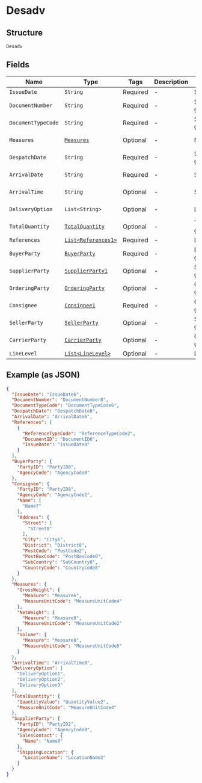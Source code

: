 
# Desadv

## Structure

`Desadv`

## Fields

| Name | Type | Tags | Description | Getter | Setter |
|  --- | --- | --- | --- | --- | --- |
| `IssueDate` | `String` | Required | - | String getIssueDate() | setIssueDate(String issueDate) |
| `DocumentNumber` | `String` | Required | - | String getDocumentNumber() | setDocumentNumber(String documentNumber) |
| `DocumentTypeCode` | `String` | Required | - | String getDocumentTypeCode() | setDocumentTypeCode(String documentTypeCode) |
| `Measures` | [`Measures`](../../doc/models/measures.md) | Optional | - | Measures getMeasures() | setMeasures(Measures measures) |
| `DespatchDate` | `String` | Required | - | String getDespatchDate() | setDespatchDate(String despatchDate) |
| `ArrivalDate` | `String` | Required | - | String getArrivalDate() | setArrivalDate(String arrivalDate) |
| `ArrivalTime` | `String` | Optional | - | String getArrivalTime() | setArrivalTime(String arrivalTime) |
| `DeliveryOption` | `List<String>` | Optional | - | List<String> getDeliveryOption() | setDeliveryOption(List<String> deliveryOption) |
| `TotalQuantity` | [`TotalQuantity`](../../doc/models/total-quantity.md) | Optional | - | TotalQuantity getTotalQuantity() | setTotalQuantity(TotalQuantity totalQuantity) |
| `References` | [`List<References1>`](../../doc/models/references-1.md) | Required | - | List<References1> getReferences() | setReferences(List<References1> references) |
| `BuyerParty` | [`BuyerParty`](../../doc/models/buyer-party.md) | Required | - | BuyerParty getBuyerParty() | setBuyerParty(BuyerParty buyerParty) |
| `SupplierParty` | [`SupplierParty1`](../../doc/models/supplier-party-1.md) | Optional | - | SupplierParty1 getSupplierParty() | setSupplierParty(SupplierParty1 supplierParty) |
| `OrderingParty` | [`OrderingParty`](../../doc/models/ordering-party.md) | Optional | - | OrderingParty getOrderingParty() | setOrderingParty(OrderingParty orderingParty) |
| `Consignee` | [`Consignee1`](../../doc/models/consignee-1.md) | Required | - | Consignee1 getConsignee() | setConsignee(Consignee1 consignee) |
| `SellerParty` | [`SellerParty`](../../doc/models/seller-party.md) | Optional | - | SellerParty getSellerParty() | setSellerParty(SellerParty sellerParty) |
| `CarrierParty` | [`CarrierParty`](../../doc/models/carrier-party.md) | Optional | - | CarrierParty getCarrierParty() | setCarrierParty(CarrierParty carrierParty) |
| `LineLevel` | [`List<LineLevel>`](../../doc/models/line-level.md) | Optional | - | List<LineLevel> getLineLevel() | setLineLevel(List<LineLevel> lineLevel) |

## Example (as JSON)

```json
{
  "IssueDate": "IssueDate6",
  "DocumentNumber": "DocumentNumber8",
  "DocumentTypeCode": "DocumentTypeCode6",
  "DespatchDate": "DespatchDate0",
  "ArrivalDate": "ArrivalDate6",
  "References": [
    {
      "ReferenceTypeCode": "ReferenceTypeCode2",
      "DocumentID": "DocumentID6",
      "IssueDate": "IssueDate8"
    }
  ],
  "BuyerParty": {
    "PartyID": "PartyID0",
    "AgencyCode": "AgencyCode0"
  },
  "Consignee": {
    "PartyID": "PartyID8",
    "AgencyCode": "AgencyCode2",
    "Name": [
      "Name7"
    ],
    "Address": {
      "Street": [
        "Street0"
      ],
      "City": "City6",
      "District": "District8",
      "PostCode": "PostCode2",
      "PostBoxCode": "PostBoxCode0",
      "SubCountry": "SubCountry8",
      "CountryCode": "CountryCode8"
    }
  },
  "Measures": {
    "GrossWeight": {
      "Measure": "Measure6",
      "MeasureUnitCode": "MeasureUnitCode4"
    },
    "NetWeight": {
      "Measure": "Measure0",
      "MeasureUnitCode": "MeasureUnitCode2"
    },
    "Volume": {
      "Measure": "Measure8",
      "MeasureUnitCode": "MeasureUnitCode0"
    }
  },
  "ArrivalTime": "ArrivalTime8",
  "DeliveryOption": [
    "DeliveryOption1",
    "DeliveryOption2",
    "DeliveryOption3"
  ],
  "TotalQuantity": {
    "QuantityValue": "QuantityValue2",
    "MeasureUnitCode": "MeasureUnitCode4"
  },
  "SupplierParty": {
    "PartyID": "PartyID2",
    "AgencyCode": "AgencyCode8",
    "SalesContact": {
      "Name": "Name8"
    },
    "ShippingLocation": {
      "LocationName": "LocationName2"
    }
  }
}
```

